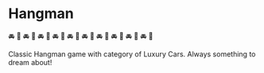 # Hangman


🚘 	🚗 	🚘 	🚗 	🚘 	🚗 	🚘 	🚗 	🚘 	🚗 	🚘 	🚗 	🚘 	🚗 	🚘 	🚗 	🚘 	🚗 	🚘 	🚗 	


Classic Hangman game with category of Luxury Cars. Always something to dream about!  
